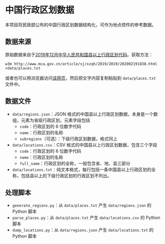# 中国行政区划数据

本项目将民政部公布的中国行政区划数据结构化，可作为地点控件的参考数据。

## 数据来源

原始数据来自于[2019年12月中华人民共和国县以上行政区划代码](http://www.mca.gov.cn/article/sj/xzqh/2019/2019/202002191838.html)。获取方法：

    w3m http://www.mca.gov.cn/article/sj/xzqh/2019/2019/202002191838.html >data/places.txt

或者也可以用浏览器访问[该网页](http://www.mca.gov.cn/article/sj/xzqh/2019/2019/202002191838.html)，然后把文字内容复制粘贴到 `data/places.txt` 文件中。

## 数据文件

* `data/regions.json`：JSON 格式的中国县以上行政区划数据，本身是一个数组，元素为省级行政区划，元素字段包括
  + `code`：行政区划的 6 位数字代码
  + `name`：行政区划的名称
  + `subregions`（可选）：下级行政区划数据，格式同上
* `data/locations.csv`：CSV 格式的中国县以上行政区划数据，包含三个字段
  + `code`：行政区划的 6 位数字代码
  + `name`：行政区划的名称
  + `full_name`：行政区划的全称，一般包含省、地、县三部分
* `data/locations.txt`：纯文本格式，每行包括一条中国县以上行政区划的全称，包括县以上的下级行政区划的行政区划不列出。

## 处理脚本

* `generate_regions.py`：从 `data/places.txt` 产生 `data/regions.json` 的 Python 脚本
* `parse_places.py`：从 `data/places.txt` 产生 `data/locations.csv` 的 Python 脚本
* `dump_locations.py`：从 `data/regions.json` 产生 `data/locations.txt` 的 Python 脚本
